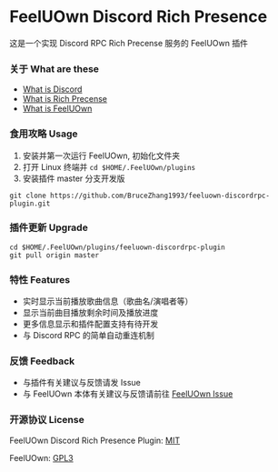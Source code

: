 # FeelUOwn Discord Rich Presence
这是一个实现 Discord RPC Rich Precense 服务的 FeelUOwn 插件

### 关于 What are these
- [What is Discord](https://discordapp.com/)
- [What is Rich Precense](https://discordapp.com/rich-presence)
- [What is FeelUOwn](https://github.com/cosven/FeelUOwn)

### 食用攻略 Usage

1. 安装并第一次运行 FeelUOwn, 初始化文件夹
2. 打开 Linux 终端并 `cd $HOME/.FeelUOwn/plugins`
3. 安装插件 master 分支开发版
```shell
git clone https://github.com/BruceZhang1993/feeluown-discordrpc-plugin.git
```

### 插件更新 Upgrade

```shell
cd $HOME/.FeelUOwn/plugins/feeluown-discordrpc-plugin
git pull origin master
```

### 特性 Features

- 实时显示当前播放歌曲信息（歌曲名/演唱者等）
- 显示当前曲目播放剩余时间及播放进度
- 更多信息显示和插件配置支持有待开发
- 与 Discord RPC 的简单自动重连机制

### 反馈 Feedback

- 与插件有关建议与反馈请发 Issue
- 与 FeelUOwn 本体有关建议与反馈请前往 [FeelUOwn Issue](https://github.com/cosven/FeelUOwn/issues)

### 开源协议 License

FeelUOwn Discord Rich Presence Plugin: [MIT](https://github.com/BruceZhang1993/feeluown-discordrpc-plugin/blob/master/LICENSE)

FeelUOwn: [GPL3](https://github.com/cosven/FeelUOwn/blob/master/LICENSE)
